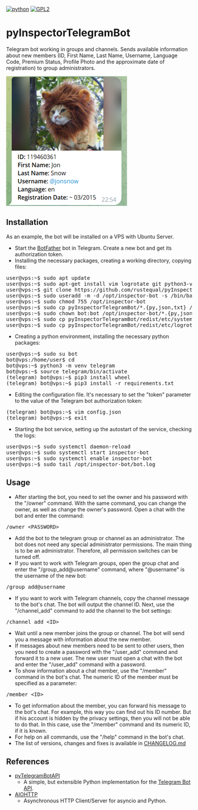 [![python](https://img.shields.io/badge/python-3.x-blue)](https://www.python.org/downloads/)
[![GPL2](https://img.shields.io/badge/license-GPL2-green)](https://github.com/rustequal/pyInspectorTelegram/blob/main/LICENSE)

# pyInspectorTelegramBot
Telegram bot working in groups and channels. Sends available information about new members (ID, First Name, Last Name, Username, Language Code, Premium Status, Profile Photo and the approximate date of registration) to group administrators.
<p align="left">
  <a href="#"><img src="docs/jonsnow.png" /></a>
</p>

## Installation
As an example, the bot will be installed on a VPS with Ubuntu Server.
- Start the [BotFather](https://t.me/BotFather) bot in Telegram. Create a new bot and get its authorization token.
- Installing the necessary packages, creating a working directory, copying files:

<pre>
user@vps:~$ sudo apt update
user@vps:~$ sudo apt-get install vim logrotate git python3-venv python3-pip
user@vps:~$ git clone https://github.com/rustequal/pyInspectorTelegramBot.git
user@vps:~$ sudo useradd -m -d /opt/inspector-bot -s /bin/bash bot
user@vps:~$ sudo chmod 755 /opt/inspector-bot
user@vps:~$ sudo cp pyInspectorTelegramBot/*.{py,json,txt} /opt/inspector-bot/
user@vps:~$ sudo chown bot:bot /opt/inspector-bot/*.{py,json,txt}
user@vps:~$ sudo cp pyInspectorTelegramBot/redist/etc/systemd/system/inspector-bot.service /etc/systemd/system/
user@vps:~$ sudo cp pyInspectorTelegramBot/redist/etc/logrotate.d/inspector-bot /etc/logrotate.d/
</pre>

- Creating a python environment, installing the necessary python packages:
<pre>
user@vps:~$ sudo su bot
bot@vps:/home/user$ cd
bot@vps:~$ python3 -m venv telegram
bot@vps:~$ source telegram/bin/activate
(telegram) bot@vps:~$ pip3 install wheel
(telegram) bot@vps:~$ pip3 install -r requirements.txt
</pre>

- Editing the configuration file. It's necessary to set the "token" parameter to the value of the Telegram bot authorization token:
<pre>
(telegram) bot@vps:~$ vim config.json
(telegram) bot@vps:~$ exit
</pre>

- Starting the bot service, setting up the autostart of the service, checking the logs:
<pre>
user@vps:~$ sudo systemctl daemon-reload
user@vps:~$ sudo systemctl start inspector-bot
user@vps:~$ sudo systemctl enable inspector-bot
user@vps:~$ sudo tail /opt/inspector-bot/bot.log
</pre>

## Usage
- After starting the bot, you need to set the owner and his password with the "/owner" command. With the same command, you can change the owner, as well as change the owner's password. Open a chat with the bot and enter the command:
<pre>
/owner &lt;PASSWORD&gt;
</pre>

- Add the bot to the telegram group or channel as an administrator. The bot does not need any special administrator permissions. The main thing is to be an administrator. Therefore, all permission switches can be turned off.
- If you want to work with Telegram groups, open the group chat and enter the "/group_add@username" command, where "@username" is the username of the new bot:
<pre>
/group_add@username
</pre>

- If you want to work with Telegram channels, copy the channel message to the bot's chat. The bot will output the channel ID. Next, use the "/channel_add" command to add the channel to the bot settings:
<pre>
/channel_add &lt;ID&gt;
</pre>

- Wait until a new member joins the group or channel. The bot will send you a message with information about the new member.
- If messages about new members need to be sent to other users, then you need to create a password with the "/user_add" command and forward it to a new user. The new user must open a chat with the bot and enter the "/user_add" command with a password.
- To show information about a chat member, use the "/member" command in the bot's chat. The numeric ID of the member must be specified as a parameter:
<pre>
/member &lt;ID&gt;
</pre>

- To get information about the member, you can forward his message to the bot's chat. For example, this way you can find out his ID number. But if his account is hidden by the privacy settings, then you will not be able to do that. In this case, use the "/member" command and its numeric ID, if it is known.
- For help on all commands, use the "/help" command in the bot's chat.
- The list of versions, changes and fixes is available in [CHANGELOG.md](/CHANGELOG.md)

## References

- [pyTelegramBotAPI](https://github.com/eternnoir/pyTelegramBotAPI)
  - A simple, but extensible Python implementation for the [Telegram Bot API](https://core.telegram.org/bots/api).
- [AIOHTTP](https://github.com/aio-libs/aiohttp)
  - Asynchronous HTTP Client/Server for asyncio and Python.
